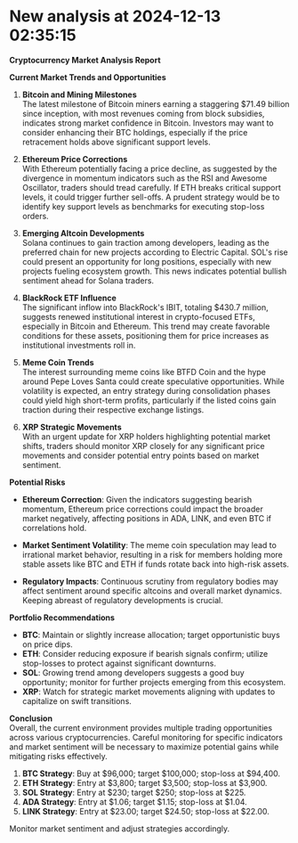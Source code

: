 # New analysis at 2024-12-13 02:35:15

**Cryptocurrency Market Analysis Report**

**Current Market Trends and Opportunities**

1. **Bitcoin and Mining Milestones**  
   The latest milestone of Bitcoin miners earning a staggering $71.49 billion since inception, with most revenues coming from block subsidies, indicates strong market confidence in Bitcoin. Investors may want to consider enhancing their BTC holdings, especially if the price retracement holds above significant support levels.

2. **Ethereum Price Corrections**  
   With Ethereum potentially facing a price decline, as suggested by the divergence in momentum indicators such as the RSI and Awesome Oscillator, traders should tread carefully. If ETH breaks critical support levels, it could trigger further sell-offs. A prudent strategy would be to identify key support levels as benchmarks for executing stop-loss orders.

3. **Emerging Altcoin Developments**  
   Solana continues to gain traction among developers, leading as the preferred chain for new projects according to Electric Capital. SOL's rise could present an opportunity for long positions, especially with new projects fueling ecosystem growth. This news indicates potential bullish sentiment ahead for Solana traders.

4. **BlackRock ETF Influence**  
   The significant inflow into BlackRock's IBIT, totaling $430.7 million, suggests renewed institutional interest in crypto-focused ETFs, especially in Bitcoin and Ethereum. This trend may create favorable conditions for these assets, positioning them for price increases as institutional investments roll in. 

5. **Meme Coin Trends**  
   The interest surrounding meme coins like BTFD Coin and the hype around Pepe Loves Santa could create speculative opportunities. While volatility is expected, an entry strategy during consolidation phases could yield high short-term profits, particularly if the listed coins gain traction during their respective exchange listings.

6. **XRP Strategic Movements**  
   With an urgent update for XRP holders highlighting potential market shifts, traders should monitor XRP closely for any significant price movements and consider potential entry points based on market sentiment.

**Potential Risks**

- **Ethereum Correction**: Given the indicators suggesting bearish momentum, Ethereum price corrections could impact the broader market negatively, affecting positions in ADA, LINK, and even BTC if correlations hold.
  
- **Market Sentiment Volatility**: The meme coin speculation may lead to irrational market behavior, resulting in a risk for members holding more stable assets like BTC and ETH if funds rotate back into high-risk assets.

- **Regulatory Impacts**: Continuous scrutiny from regulatory bodies may affect sentiment around specific altcoins and overall market dynamics. Keeping abreast of regulatory developments is crucial.

**Portfolio Recommendations**

- **BTC**: Maintain or slightly increase allocation; target opportunistic buys on price dips.
- **ETH**: Consider reducing exposure if bearish signals confirm; utilize stop-losses to protect against significant downturns.
- **SOL**: Growing trend among developers suggests a good buy opportunity; monitor for further projects emerging from this ecosystem.
- **XRP**: Watch for strategic market movements aligning with updates to capitalize on swift transitions.
  
**Conclusion**  
Overall, the current environment provides multiple trading opportunities across various cryptocurrencies. Careful monitoring for specific indicators and market sentiment will be necessary to maximize potential gains while mitigating risks effectively.

1. **BTC Strategy**: Buy at $96,000; target $100,000; stop-loss at $94,400.  
2. **ETH Strategy**: Entry at $3,800; target $3,500; stop-loss at $3,900.  
3. **SOL Strategy**: Entry at $230; target $250; stop-loss at $225.  
4. **ADA Strategy**: Entry at $1.06; target $1.15; stop-loss at $1.04.  
5. **LINK Strategy**: Entry at $23.00; target $24.50; stop-loss at $22.00.  

Monitor market sentiment and adjust strategies accordingly.

